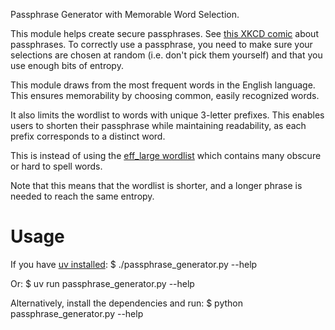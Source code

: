 Passphrase Generator with Memorable Word Selection.

This module helps create secure passphrases.
See [this XKCD comic](https://xkcd.com/936/) about passphrases.
To correctly use a passphrase, you need to make sure your selections are
chosen at random (i.e. don't pick them yourself) and that you use enough
bits of entropy.

This module draws from the most frequent words in the English language.
This ensures memorability by choosing common, easily recognized words.

It also limits the wordlist to words with unique 3-letter prefixes.
This enables users to shorten their passphrase while maintaining
readability, as each prefix corresponds to a distinct word.

This is instead of using the
[eff_large wordlist](https://www.eff.org/document/passphrase-wordlists)
which contains many obscure or hard to spell words.

Note that this means that the wordlist is shorter, and a longer phrase is
needed to reach the same entropy.

# Usage
If you have [uv installed](https://docs.astral.sh/uv/getting-started/installation/):
    $ ./passphrase_generator.py --help

Or:
    $ uv run passphrase_generator.py --help

Alternatively, install the dependencies and run:
    $ python passphrase_generator.py --help
